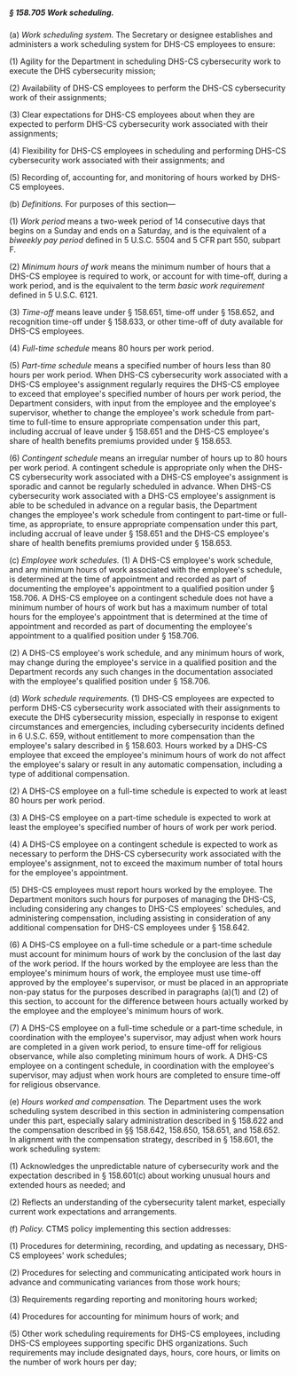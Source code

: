 ##### § 158.705 Work scheduling. #####

(a) *Work scheduling system.* The Secretary or designee establishes and administers a work scheduling system for DHS-CS employees to ensure:

(1) Agility for the Department in scheduling DHS-CS cybersecurity work to execute the DHS cybersecurity mission;

(2) Availability of DHS-CS employees to perform the DHS-CS cybersecurity work of their assignments;

(3) Clear expectations for DHS-CS employees about when they are expected to perform DHS-CS cybersecurity work associated with their assignments;

(4) Flexibility for DHS-CS employees in scheduling and performing DHS-CS cybersecurity work associated with their assignments; and

(5) Recording of, accounting for, and monitoring of hours worked by DHS-CS employees.

(b) *Definitions.* For purposes of this section—

(1) *Work period* means a two-week period of 14 consecutive days that begins on a Sunday and ends on a Saturday, and is the equivalent of a *biweekly pay period* defined in 5 U.S.C. 5504 and 5 CFR part 550, subpart F.

(2) *Minimum hours of work* means the minimum number of hours that a DHS-CS employee is required to work, or account for with time-off, during a work period, and is the equivalent to the term *basic work requirement* defined in 5 U.S.C. 6121.

(3) *Time-off* means leave under § 158.651, time-off under § 158.652, and recognition time-off under § 158.633, or other time-off of duty available for DHS-CS employees.

(4) *Full-time schedule* means 80 hours per work period.

(5) *Part-time schedule* means a specified number of hours less than 80 hours per work period. When DHS-CS cybersecurity work associated with a DHS-CS employee's assignment regularly requires the DHS-CS employee to exceed that employee's specified number of hours per work period, the Department considers, with input from the employee and the employee's supervisor, whether to change the employee's work schedule from part-time to full-time to ensure appropriate compensation under this part, including accrual of leave under § 158.651 and the DHS-CS employee's share of health benefits premiums provided under § 158.653.

(6) *Contingent schedule* means an irregular number of hours up to 80 hours per work period. A contingent schedule is appropriate only when the DHS-CS cybersecurity work associated with a DHS-CS employee's assignment is sporadic and cannot be regularly scheduled in advance. When DHS-CS cybersecurity work associated with a DHS-CS employee's assignment is able to be scheduled in advance on a regular basis, the Department changes the employee's work schedule from contingent to part-time or full-time, as appropriate, to ensure appropriate compensation under this part, including accrual of leave under § 158.651 and the DHS-CS employee's share of health benefits premiums provided under § 158.653.

(c) *Employee work schedules.* (1) A DHS-CS employee's work schedule, and any minimum hours of work associated with the employee's schedule, is determined at the time of appointment and recorded as part of documenting the employee's appointment to a qualified position under § 158.706. A DHS-CS employee on a contingent schedule does not have a minimum number of hours of work but has a maximum number of total hours for the employee's appointment that is determined at the time of appointment and recorded as part of documenting the employee's appointment to a qualified position under § 158.706.

(2) A DHS-CS employee's work schedule, and any minimum hours of work, may change during the employee's service in a qualified position and the Department records any such changes in the documentation associated with the employee's qualified position under § 158.706.

(d) *Work schedule requirements.* (1) DHS-CS employees are expected to perform DHS-CS cybersecurity work associated with their assignments to execute the DHS cybersecurity mission, especially in response to exigent circumstances and emergencies, including cybersecurity incidents defined in 6 U.S.C. 659, without entitlement to more compensation than the employee's salary described in § 158.603. Hours worked by a DHS-CS employee that exceed the employee's minimum hours of work do not affect the employee's salary or result in any automatic compensation, including a type of additional compensation.

(2) A DHS-CS employee on a full-time schedule is expected to work at least 80 hours per work period.

(3) A DHS-CS employee on a part-time schedule is expected to work at least the employee's specified number of hours of work per work period.

(4) A DHS-CS employee on a contingent schedule is expected to work as necessary to perform the DHS-CS cybersecurity work associated with the employee's assignment, not to exceed the maximum number of total hours for the employee's appointment.

(5) DHS-CS employees must report hours worked by the employee. The Department monitors such hours for purposes of managing the DHS-CS, including considering any changes to DHS-CS employees' schedules, and administering compensation, including assisting in consideration of any additional compensation for DHS-CS employees under § 158.642.

(6) A DHS-CS employee on a full-time schedule or a part-time schedule must account for minimum hours of work by the conclusion of the last day of the work period. If the hours worked by the employee are less than the employee's minimum hours of work, the employee must use time-off approved by the employee's supervisor, or must be placed in an appropriate non-pay status for the purposes described in paragraphs (a)(1) and (2) of this section, to account for the difference between hours actually worked by the employee and the employee's minimum hours of work.

(7) A DHS-CS employee on a full-time schedule or a part-time schedule, in coordination with the employee's supervisor, may adjust when work hours are completed in a given work period, to ensure time-off for religious observance, while also completing minimum hours of work. A DHS-CS employee on a contingent schedule, in coordination with the employee's supervisor, may adjust when work hours are completed to ensure time-off for religious observance.

(e) *Hours worked and compensation.* The Department uses the work scheduling system described in this section in administering compensation under this part, especially salary administration described in § 158.622 and the compensation described in §§ 158.642, 158.650, 158.651, and 158.652. In alignment with the compensation strategy, described in § 158.601, the work scheduling system:

(1) Acknowledges the unpredictable nature of cybersecurity work and the expectation described in § 158.601(c) about working unusual hours and extended hours as needed; and

(2) Reflects an understanding of the cybersecurity talent market, especially current work expectations and arrangements.

(f) *Policy.* CTMS policy implementing this section addresses:

(1) Procedures for determining, recording, and updating as necessary, DHS-CS employees' work schedules;

(2) Procedures for selecting and communicating anticipated work hours in advance and communicating variances from those work hours;

(3) Requirements regarding reporting and monitoring hours worked;

(4) Procedures for accounting for minimum hours of work; and

(5) Other work scheduling requirements for DHS-CS employees, including DHS-CS employees supporting specific DHS organizations. Such requirements may include designated days, hours, core hours, or limits on the number of work hours per day;